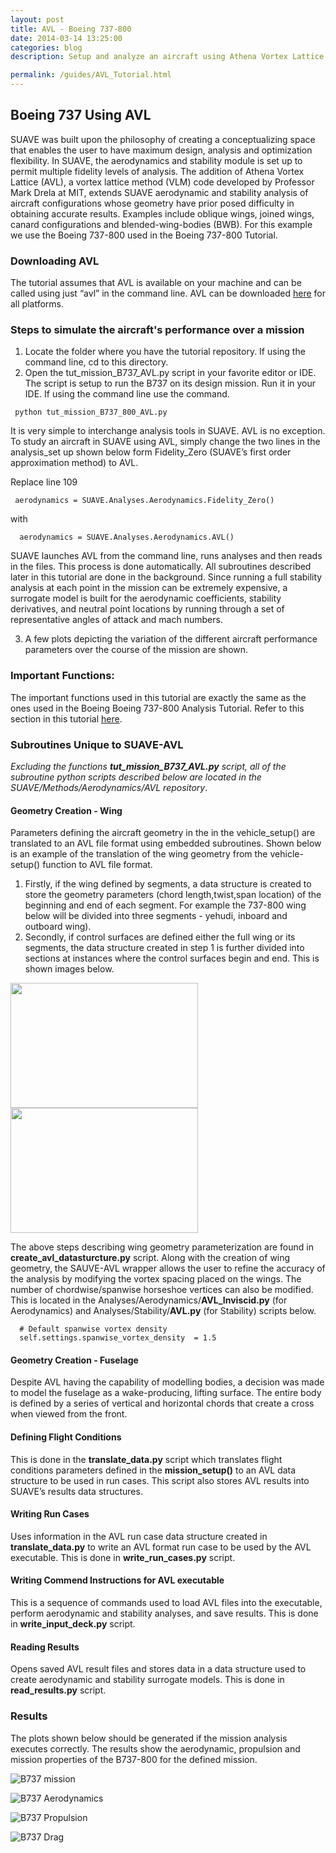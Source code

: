 ```yaml
---
layout: post
title: AVL - Boeing 737-800
date: 2014-03-14 13:25:00
categories: blog
description: Setup and analyze an aircraft using Athena Vortex Lattice (AVL)

permalink: /guides/AVL_Tutorial.html
---
```


<link rel="stylesheet" href="//cdn.jsdelivr.net/highlight.js/8.6/styles/default.min.css">
<script src="//cdn.jsdelivr.net/highlight.js/8.6/highlight.min.js"></script>
<script>hljs.initHighlightingOnLoad();</script>

## Boeing 737 Using AVL

SUAVE was built upon the philosophy of creating a conceptualizing space that enables the user to have maximum design, 
analysis and optimization flexibility. In SUAVE, the aerodynamics and stability module is set up to permit multiple fidelity
levels of analysis. The addition of  Athena Vortex Lattice (AVL), a vortex lattice method (VLM) code developed by Professor
Mark Drela at MIT, extends SUAVE aerodynamic and stability analysis of aircraft configurations whose geometry have prior 
posed difficulty in obtaining accurate results. Examples include oblique wings, joined wings, canard configurations and 
blended-wing-bodies (BWB). For this example we use the Boeing 737-800 used in the Boeing 737-800 Tutorial. 

### Downloading AVL
The tutorial assumes that AVL is available on your machine and can be called using just “avl” in the command line. AVL can be downloaded [here](http://web.mit.edu/drela/Public/web/avl/) for all platforms. 

### Steps to simulate the aircraft's performance over a mission 
1. Locate the folder where you have the tutorial repository. If using the command line, cd to this directory.
2. Open the tut_mission_B737_AVL.py script in your favorite editor or IDE. The script is setup to run the B737 on its design
mission. Run it in your IDE. If using the command line use the command.

<pre><code class="python"> python tut_mission_B737_800_AVL.py  </code></pre>

It is very simple to interchange analysis tools in SUAVE. AVL is no exception. To study an aircraft in SUAVE using AVL, simply change the two lines in the analysis_set up shown below form Fidelity_Zero (SUAVE’s first order approximation method) to AVL.

Replace line 109        
<pre><code class="python"> aerodynamics = SUAVE.Analyses.Aerodynamics.Fidelity_Zero() </code></pre>
with    
<pre><code class="python">  aerodynamics = SUAVE.Analyses.Aerodynamics.AVL() </code></pre>

SUAVE launches AVL from the command line, runs analyses and then reads in the files. This process is done automatically. All
subroutines described later in this tutorial are done in the background. Since running a full stability analysis at each 
point in the mission can be extremely expensive, a surrogate model is built for the aerodynamic coefficients, stability
derivatives, and neutral point locations by running through a set of representative angles of attack and mach numbers. 

3. A few plots depicting the variation of the different aircraft performance parameters over the course of the mission are shown.

### Important Functions: 
The important functions used in this tutorial are exactly the same as the ones used in the Boeing Boeing 737-800 Analysis 
Tutorial. Refer to this section in this tutorial [here](http://suave.stanford.edu/guides/boeing_737-800.html). 
### Subroutines Unique to SUAVE-AVL
*Excluding the functions **tut_mission_B737_AVL.py** script, all of the subroutine python scripts described below are located
in the SUAVE/Methods/Aerodynamics/AVL repository*. 
#### Geometry Creation - Wing 
Parameters defining the aircraft geometry in the in the vehicle_setup() are translated to an AVL file format using embedded 
subroutines. Shown below is an example of the translation of the wing geometry from the vehicle-setup() function to AVL file
format.
1. Firstly, if the wing defined by segments, a data structure is created to store the geometry parameters (chord length,twist,span location) of the beginning and end of each segment. For example the 737-800 wing below will be divided into three segments - yehudi, inboard and outboard wing). 
2. Secondly, if control surfaces are defined either the full wing or its segments, the data structure created in step 1 is 
further divided into sections at instances where the control surfaces begin and end. This is shown images below.

  <img src="/images/B737_avl.PNG" width="300" height="200">    <img src="/images/B737_avl_wing.PNG" width="300" height="200">

The above steps describing wing geometry parameterization are found in **create_avl_datasturcture.py** script. Along with 
the creation of wing geometry, the SAUVE-AVL wrapper allows the user to refine the accuracy of the analysis by modifying the
vortex spacing placed on the wings. The number of chordwise/spanwise horseshoe vertices can also be modified. This is located in the Analyses/Aerodynamics/**AVL_Inviscid.py** (for Aerodynamics)  and Analyses/Stability/**AVL.py** (for Stability) scripts below.  
<pre><code class="python">  # Default spanwise vortex density 
  self.settings.spanwise_vortex_density  = 1.5
</code></pre>

#### Geometry Creation - Fuselage 
Despite AVL having the capability of modelling bodies, a decision was made to model the fuselage as a wake-producing, lifting surface. The entire body is defined by a series of vertical and horizontal chords that create a cross when viewed from the front. 

#### Defining Flight Conditions
This is done in the **translate_data.py** script which translates flight conditions parameters defined in the 
**mission_setup()** to an AVL data structure to be used in run cases. This script also stores AVL results into SUAVE’s 
results data structures.  
#### Writing Run Cases 
Uses information in the AVL run case data structure created in **translate_data.py**  to write an AVL format run case to be
used by the AVL executable. This is done in **write_run_cases.py** script. 
#### Writing Commend Instructions for AVL executable
This is a sequence of commands used to load AVL files into the executable, perform aerodynamic and stability analyses, and 
save results. This is done in **write_input_deck.py** script.
#### Reading Results
Opens saved AVL result files and stores data in a data structure used to create aerodynamic and stability surrogate models.
This is done in **read_results.py** script.

### Results
The plots shown below should be generated if the mission analysis executes correctly. The results show the aerodynamic, propulsion and mission properties of the B737-800 for the defined mission.


![B737 mission](/images/B737_AVL_Altitude_sfc_weight.png)

![B737 Aerodynamics](/images/B737_AVL_Aerodynamic_Coefficients.png)

![B737 Propulsion](/images/B737_AVL_Aerodynamic_Forces.png)

![B737 Drag](/images/B737_AVL_Drag_Components.png)
